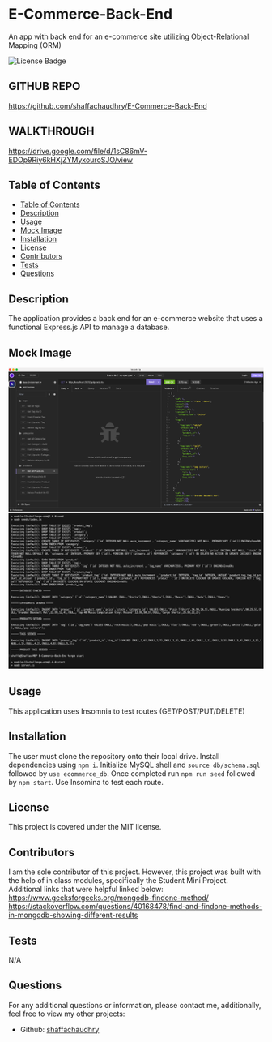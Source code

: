 # E-Commerce-Back-End
An app with back end for an e-commerce site utilizing Object-Relational Mapping (ORM)

![License Badge](https://img.shields.io/badge/License-MIT-blue)

## GITHUB REPO
https://github.com/shaffachaudhry/E-Commerce-Back-End
## WALKTHROUGH 
https://drive.google.com/file/d/1sC86mV-EDOp9Riy6kHXjZYMyxouroSJO/view

## Table of Contents
- [Table of Contents](#table-of-contents)
- [Description](#description)
- [Usage](#usage)
- [Mock Image](#mock-image)
- [Installation](#installation)
- [License](#license)
- [Contributors](#contributors)
- [Tests](#tests)
- [Questions](#questions)

## Description
The application provides a back end for an e-commerce website that uses a functional Express.js API to manage a database. 

## Mock Image
![ Image 1](./Assets/mock1.png)
![ Image 2](./Assets/mock2.png)

## Usage 
This application uses Insomnia to test routes (GET/POST/PUT/DELETE)

## Installation 
The user  must clone the repository onto their local drive. Install dependencies using `npm i`. Initialize MySQL shell and `source db/schema.sql` followed by `use ecommerce_db`. Once completed run `npm run seed` followed by `npm start`. Use Insomina to test each route. 


## License 
This project is covered under the MIT license.

## Contributors
I am the sole contributor of this project. However, this project was built with the help of in class modules, specifically the Student Mini Project. Additional links that were helpful linked below: 
https://www.geeksforgeeks.org/mongodb-findone-method/
https://stackoverflow.com/questions/40168478/find-and-findone-methods-in-mongodb-showing-different-results

## Tests 
N/A

## Questions 
For any additional questions or information, please contact me, additionally, feel free to view my other projects: 
- Github: [shaffachaudhry](https://github.com/shaffachaudhry)
